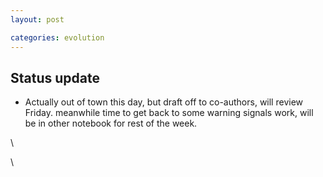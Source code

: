 ```yaml
---
layout: post

categories: evolution
---
```






 




Status update
-------------

-   Actually out of town this day, but draft off to co-authors, will
    review Friday. meanwhile time to get back to some warning signals
    work, will be in other notebook for rest of the week.

\

\

